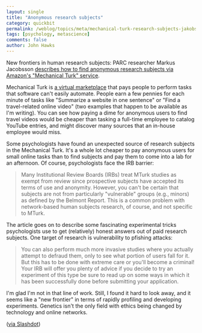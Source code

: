 ```yaml
---
layout: single 
title: "Anonymous research subjects" 
category: quickbit
permalink: /weblog/topics/meta/mechanical-turk-research-subjects-jakobsson-2009.html
tags: [psychology, metascience] 
comments: false 
author: John Hawks 
---
```


New frontiers in human research subjects: PARC researcher Markus Jacobsson <a href="http://www.itworld.com/internet/76659/experimenting-mechanical-turk-5-how-tos">describes how to find anonymous research subjects via Amazon's "Mechanical Turk" service</a>. 

Mechanical Turk is <a href="https://www.mturk.com/mturk/welcome">a virtual marketplace</a> that pays people to perform tasks that software can't easily automate. People earn a few pennies for each minute of tasks like "Summarize a website in one sentence" or "Find a travel-related online video" (two examples that happen to be available as I'm writing). You can see how paying a dime for anonymous users to find travel videos would be cheaper than tasking a full-time employee to catalog YouTube entries, and might discover many sources that an in-house employee would miss. 

Some psychologists have found an unexpected source of research subjects in the Mechanical Turk. It's a whole lot cheaper to pay anonymous users for small online tasks than to find subjects and pay them to come into a lab for an afternoon. Of course, psychologists face the IRB barrier: 

<blockquote>Many Institutional Review Boards (IRBs) treat MTurk studies as exempt from review since prospective subjects have accepted its terms of use and anonymity. However, you can't be certain that subjects are not from particularly "vulnerable" groups (e.g., minors) as defined by the Belmont Report. This is a common problem with network-based human subjects research, of course, and not specific to MTurk.</blockquote>

The article goes on to describe some fascinating experimental tricks psychologists use to get (relatively) honest answers out of paid research subjects. One target of research is vulnerability to pfishing attacks:

<blockquote>You can also perform much more invasive studies where you actually attempt to defraud them, only to see what portion of users fall for it. But this has to be done with extreme care  or you'll become a criminal! Your IRB will offer you plenty of advice if you decide to try an experiment of this type  be sure to read up on some ways in which it has been successfully done before submitting your application. </blockquote>

I'm glad I'm not in that line of work. Still, I found it hard to look away, and it seems like a "new frontier" in terms of rapidly profiling and developing experiments. Genetics isn't the only field with ethics being changed by technology and online networks. 

(<a href="http://science.slashdot.org/story/09/10/16/120248/Experimenting-On-Mechanical-Turk">via Slashdot</a>)




